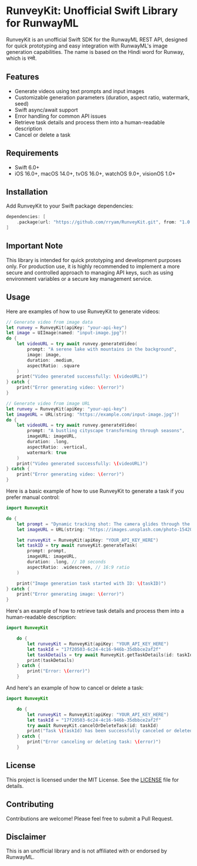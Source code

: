 # RunveyKit: Unofficial Swift Library for RunwayML

RunveyKit is an unofficial Swift SDK for the RunwayML REST API, designed for quick prototyping and easy integration with RunwayML's image generation capabilities. The name is based on the Hindi word for Runway, which is रनवे.

## Features

- Generate videos using text prompts and input images
- Customizable generation parameters (duration, aspect ratio, watermark, seed)
- Swift async/await support
- Error handling for common API issues
- Retrieve task details and process them into a human-readable description
- Cancel or delete a task

## Requirements

- Swift 6.0+
- iOS 16.0+, macOS 14.0+, tvOS 16.0+, watchOS 9.0+, visionOS 1.0+

## Installation

Add RunveyKit to your Swift package dependencies:

```swift
dependencies: [
    .package(url: "https://github.com/rryam/RunveyKit.git", from: "1.0.0")
]
```

## Important Note

This library is intended for quick prototyping and development purposes only. For production use, it is highly recommended to implement a more secure and controlled approach to managing API keys, such as using environment variables or a secure key management service.

## Usage

Here are examples of how to use RunveyKit to generate videos:

```swift
// Generate video from image data
let runvey = RunveyKit(apiKey: "your-api-key")
let image = UIImage(named: "input-image.jpg")!
do {
    let videoURL = try await runvey.generateVideo(
        prompt: "A serene lake with mountains in the background",
        image: image,
        duration: .medium,
        aspectRatio: .square
    )
    print("Video generated successfully: \(videoURL)")
} catch {
    print("Error generating video: \(error)")
}

// Generate video from image URL
let runvey = RunveyKit(apiKey: "your-api-key")
let imageURL = URL(string: "https://example.com/input-image.jpg")!
do {
    let videoURL = try await runvey.generateVideo(
        prompt: "A bustling cityscape transforming through seasons",
        imageURL: imageURL,
        duration: .long,
        aspectRatio: .vertical,
        watermark: true
    )
    print("Video generated successfully: \(videoURL)")
} catch {
    print("Error generating video: \(error)")
}
```

Here is a basic example of how to use RunveyKit to generate a task if you prefer manual control:

```swift
import RunveyKit

do {
    let prompt = "Dynamic tracking shot: The camera glides through the iconic Shibuya Crossing in Tokyo at night, capturing the bustling intersection bathed in vibrant neon lights. Countless pedestrians cross the wide intersection as towering digital billboards illuminate the scene with colorful advertisements. The wet pavement reflects the dazzling lights, creating a cinematic urban atmosphere."
    let imageURL = URL(string: "https://images.unsplash.com/photo-1542051841857-5f90071e7989?q=80&w=3270&auto=format&fit=crop&ixlib=rb-4.0.3&ixid=M3wxMjA3fDB8MHxwaG90by1wYWdlfHx8fGVufDB8fHx8fA%3D%3D")!

    let runveyKit = RunveyKit(apiKey: "YOUR_API_KEY_HERE")
    let taskID = try await runveyKit.generateTask(
        prompt: prompt,
        imageURL: imageURL,
        duration: .long, // 10 seconds
        aspectRatio: .widescreen, // 16:9 ratio
    )

    print("Image generation task started with ID: \(taskID)")
} catch {
    print("Error generating image: \(error)")
}
```

Here's an example of how to retrieve task details and process them into a human-readable description:

```swift
import RunveyKit

    do {
        let runveyKit = RunveyKit(apiKey: "YOUR_API_KEY_HERE")
        let taskId = "17f20503-6c24-4c16-946b-35dbbce2af2f"
        let taskDetails = try await RunveyKit.getTaskDetails(id: taskId)
        print(taskDetails)
    } catch {
        print("Error: \(error)")
    }
```

And here's an example of how to cancel or delete a task:

```swift
import RunveyKit

    do {
        let runveyKit = RunveyKit(apiKey: "YOUR_API_KEY_HERE")
        let taskId = "17f20503-6c24-4c16-946b-35dbbce2af2f"
        try await RunveyKit.cancelOrDeleteTask(id: taskId)
        print("Task \(taskId) has been successfully canceled or deleted.")
    } catch {
        print("Error canceling or deleting task: \(error)")
    }
```

## License

This project is licensed under the MIT License. See the [LICENSE](LICENSE) file for details.

## Contributing

Contributions are welcome! Please feel free to submit a Pull Request.

## Disclaimer

This is an unofficial library and is not affiliated with or endorsed by RunwayML.
